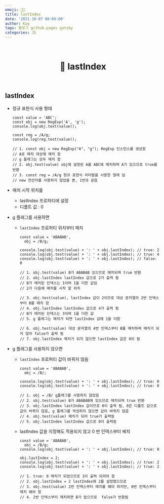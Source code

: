 ```yaml
---
emoji: 👨‍💻
title: lastIndex
date: '2021-10-07 00:00:00'
author: Kay
tags: 블로그 github-pages gatsby
categories: JS
---
```


<br>

<h1 align="center">
  👋  lastIndex
</h1>

<br>

## lastIndex

- 정규 표현식 사용 형태

  ```tsx
  const value = 'ABC';
  const obj = new RegExp('A', 'g');
  console.log(obj.text(value));

  const reg = /A/g;
  console.log(reg.test(value));

  // 1. const obj = new RegExp("A", "g"); RegExp 인스턴스를 생성함
  // A로 매치 대상에 매치 함
  // g 플래그는 모두 매치 함
  // 2. obj.text(value) obj에 설정된 A를 ABC에 매치하며 A가 있으므로 true를 반환
  // 3. const reg = /A/g 정규 표현식 리터럴을 사용한 형태 임
  // new 연산자를 사용하지 않았을 뿐, 1번과 같음
  ```

- 매치 시작 위치를
  - lastIndex 프로퍼티에 설정
  - 디폴트 값 : 0
- g 플래그를 사용하면

  - `lastIndex` 프로퍼티 위치부터 매치

    ```tsx
    const value = 'ABABAB',
      obj = /B/g;

    console.log(obj.test(value) + ': ' + obj.lastIndex); // true: 2
    console.log(obj.test(value) + ': ' + obj.lastIndex); // true: 4
    console.log(obj.test(value) + ': ' + obj.lastIndex); // false: 0

    // 1. obj.test(value) B가 ABABAB 있으므로 매치되며 true 반환
    // 2. obj.lastIndex lastIndex 값으로 2가 출력 됨
    // B가 매치된 인덱스는 1이며 1을 더한 값임
    // 2가 다음에 매치를 시작 할 위치

    // 3. obj.test(value), lastIndex 값이 2이므로 대상 문자열의 2번 인덱스부터 B를 매치 함
    // 4. obj.lastIndex lastIndex 값으로 4가 출력 됨
    // B가 매치된 인덱스는 3이며 1을 더한 값
    // 5. g 플래그는 매치가 되면 lastIndex 값에 1을 더함

    // 6. obj.test(value) 대상 문자열의 4번 인덱스부터 B를 매치하며 매치가 되지 않아 false가 출력 됨
    // 7. obj.lastIndex 매치가 되지 않으면 lastIndex 값은 0이 됨
    ```

- g 플래그를 사용하지 않으면

  - `lastIndex` 프로퍼티 값이 바뀌지 않음

    ```tsx
    const value = 'ABABAB',
      obj = /B/;

    console.log(obj.test(value) + ': ' + obj.lastIndex); // true: 0
    console.log(obj.test(value) + ': ' + obj.lastIndex); // true: 0

    // 1. obj = /B/ g플래그를 사용하지 않았음
    // 2. obj.test(value) B가 ABABAB에 있으므로 매치되며 true 반환
    // 3. obj.lastIndex lastIndex 값이므로 0이 출력 됨, 0은 디폴트 값으로 값이 바뀌지 않음, g 플래그를 작성하지 않으면 값이 바뀌지 않음
    // 4. obj.test(value) 매치가 되어 true가 출력됨
    // 5. obj.lastIndex lastIndex 값으로 0이 출력됨
    ```

  - lastIndex 값을 지정해도 적용되지 않고 0 번 인덱스부터 배치

    ```tsx
    const value = 'ABABAB',
      obj = /B/g;
    console.log(obj.test(value) + ': ' + obj.lastIndex); // true: 0

    obj.lastIndex = 2;
    console.log(obj.test(value) + ': ' + obj.lastIndex); // true: 2
    console.log(obj.test(value) + ': ' + obj.lastIndex); // true: 2

    // 1. true: 0 매치가 되었으므로 1이 출력 되어야 함
    // 2. obj.lastIndex = 2 lastIndex에 2를 설정했으므로
    // 3. obj.test(value) 2번 인덱스부터 매치를 해야 하지만, 0번 인덱스부터 매치 해야 함
    // 4. 2번 인덱스부터 매치하면 B가 없으므로  false가 반환됨
    ```

```toc

```

